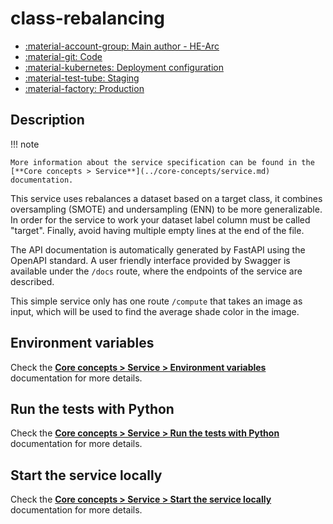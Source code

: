 # class-rebalancing

- [:material-account-group: Main author - HE-Arc](https://www.hes-so.ch/swiss-ai-center/equipe)
- [:material-git: Code](https://github.com/swiss-ai-center/class-rebalancing-service)
- [:material-kubernetes: Deployment configuration](https://github.com/swiss-ai-center/class-rebalancing-service/tree/main/kubernetes)
- [:material-test-tube: Staging](https://class-rebalancing-swiss-ai-center.kube.isc.heia-fr.ch)
- [:material-factory: Production](https://class-rebalancing-service.swiss-ai-center.ch)

## Description

!!! note

    More information about the service specification can be found in the
    [**Core concepts > Service**](../core-concepts/service.md) documentation.

This service uses rebalances a dataset based on a target class, it combines
oversampling (SMOTE) and undersampling (ENN) to be more generalizable. In order
for the service to work your dataset label column must be called "target".
Finally, avoid having multiple empty lines at the end of the file.

The API documentation is automatically generated by FastAPI using the OpenAPI
standard. A user friendly interface provided by Swagger is available under the
`/docs` route, where the endpoints of the service are described.

This simple service only has one route `/compute` that takes an image as input,
which will be used to find the average shade color in the image.

## Environment variables

Check the
[**Core concepts > Service > Environment variables**](../core-concepts/service.md#environment-variables)
documentation for more details.

## Run the tests with Python

Check the
[**Core concepts > Service > Run the tests with Python**](../core-concepts/service.md#run-the-tests-with-python)
documentation for more details.

## Start the service locally

Check the
[**Core concepts > Service > Start the service locally**](../core-concepts/service.md#start-the-service-locally)
documentation for more details.
